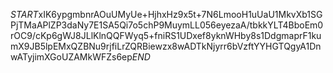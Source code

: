 $START$xIK6ypgmbnrAOuUMyUe+HjhxHz9x5t+7N6LmooH1uUaU1MkvXb1SGPjTMaAPlZP3daNy7E1SA5Qi7o5chP9MuymLL056eyezaA/tbkkYLT4BboEm0rOC9/cKp6gWJ8JLlKlnQQFWyq5+fniRS1UDxef8yknWHby8s1DdgmaprF1kumX9JB5lpEMxQZBNu9rjfiLrZQRBiewzx8wADTkNjyrr6bVzftYYHGTQgyA1DnwATyjimXGoUZAMkWFZs6ep$END$